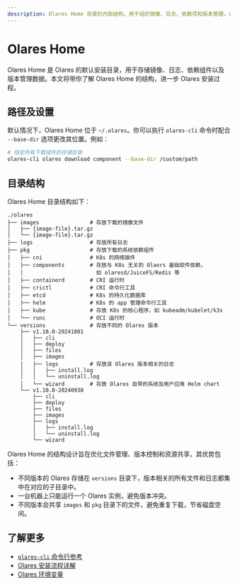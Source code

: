 ```yaml
---
description: Olares Home 目录的内部结构，用于组织镜像、日志、依赖项和版本管理。详细介绍默认安装目录的架构设计。
---
```

# Olares Home

Olares Home 是 Olares 的默认安装目录，用于存储镜像、日志、依赖组件以及版本管理数据。本文将带你了解 Olares Home 的结构，进一步 Olares 安装过程。

## 路径及设置

默认情况下，Olares Home 位于 `~/.olares`。你可以执行 `olares-cli` 命令时配合 `--base-dir` 选项更改其位置。例如：

```bash
# 指定所有下载组件的存储目录
olares-cli olares download component --base-dir /custom/path
```

## 目录结构

Olares Home 目录结构如下：

```
./olares
├── images                # 存放下载的镜像文件
│   ├── {image-file}.tar.gz
│   └── {image-file}.tar.gz
├── logs                  # 存放所有日志
├── pkg                   # 存放下载的系统依赖组件
│   ├── cni               # K8s 的网络插件
│   ├── components        # 存放与 K8s 无关的 Olaers 基础软件依赖，
│   │                       如 olaresd/JuiceFS/Redis 等
│   ├── containerd        # CRI 运行时
│   ├── crictl            # CRI 命令行工具
│   ├── etcd              # K8s 的持久化数据库
│   ├── helm              # K8s 的 app 管理命令行工具
│   ├── kube              # 存放 K8s 的核心程序，如 kubeadm/kubelet/k3s
│   └── runc              # OCI 运行时
└── versions              # 存放不同的 Olares 版本
    ├── v1.10.0-20241001
    │   ├── cli
    │   ├── deploy
    │   ├── files
    │   ├── images
    │   ├── logs          # 存放该 Olares 版本相关的日志
    │   │   ├── install.log
    │   │   └── uninstall.log
    │   └── wizard        # 存放 Olares 自带的系统及用户应用 Helm chart
    └── v1.10.0-20240930
        ├── cli
        ├── deploy
        ├── files
        ├── images
        ├── logs
        │   ├── install.log
        │   └── uninstall.log
        └── wizard
```

Olares Home 的结构设计旨在优化文件管理、版本控制和资源共享，其优势包括：
- 不同版本的 Olares 存储在 `versions` 目录下，版本相关的所有文件和日志都集中在对应的子目录中。
- 一台机器上只能运行一个 Olares 实例，避免版本冲突。
- 不同版本会共享 `images` 和 `pkg` 目录下的文件，避免重复下载，节省磁盘空间。

## 了解更多
- [`olares-cli` 命令行参考](../install/cli/olares-cli.md)
- [Olares 安装流程详解](installation-process.md)
- [Olares 环境变量](environment-variables.md)
